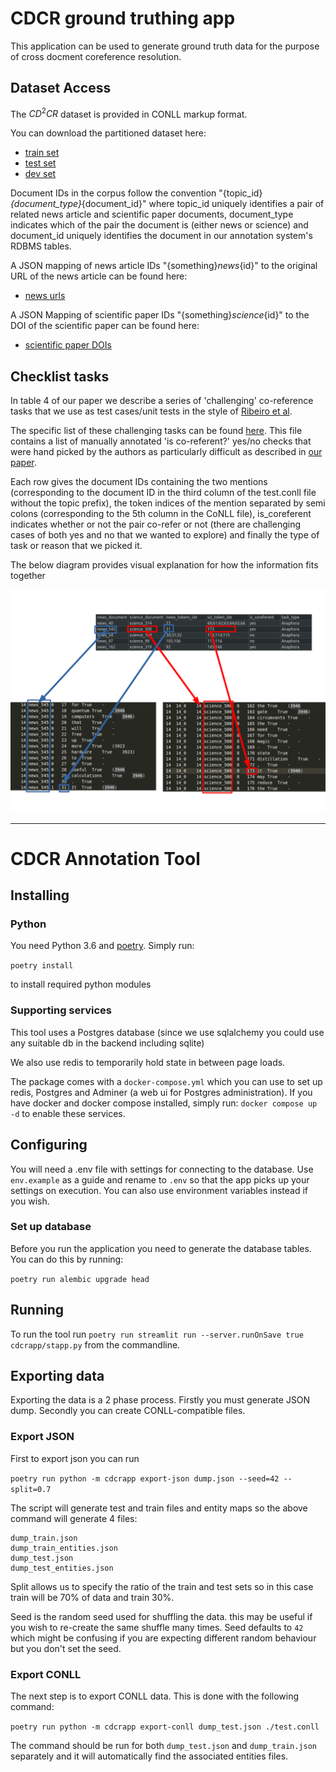 # CDCR ground truthing app

This application can be used to generate ground truth data for the purpose of cross docment coreference resolution.


## Dataset Access

The $CD^2CR$ dataset is provided in CONLL markup format. 

You can download the partitioned dataset here:

 * [train set](CDCR_Corpus/train.conll)
 * [test set](CDCR_Corpus/test.conll)
 * [dev set](CDCR_Corpus/dev.conll)

Document IDs in the corpus follow the convention "{topic_id}_{document_type}_{document_id}" where topic_id uniquely identifies a pair of related news article and scientific paper documents, document_type indicates which of the pair the document is (either news or science) and document_id uniquely identifies the document in our annotation system's RDBMS tables.

A JSON mapping of news article IDs "{something}_news_{id}" to the original URL of the news article can be found here:

 * [news urls](CDCR_Corpus/news_urls.json)

A JSON Mapping of scientific paper IDs "{something}_science_{id}" to the DOI of the scientific paper can be found here:

 * [scientific paper DOIs](CDCR_Corpus/sci_papers.json)

## Checklist tasks

In table 4 of our paper we describe a series of 'challenging' co-reference tasks that we use as test cases/unit tests in the style of [Ribeiro et al](https://www.aclweb.org/anthology/2020.acl-main.442/). 

The specific list of these challenging tasks can be found [here](CDCR_Corpus/checklist_conll_testset.csv). This file contains a list of manually annotated 'is co-referent?' yes/no checks that were hand picked by the authors as particularly difficult as described in [our paper](https://arxiv.org/abs/2101.12637).

Each row gives the document IDs containing the two mentions (corresponding to the document ID in the third column of the test.conll file without the topic prefix), the token indices of the mention separated by semi colons (corresponding to the 5th column in the CoNLL file), is_coreferent indicates whether or not the pair co-refer or not (there are challenging cases of both yes and no that we wanted to explore) and finally the type of task or reason that we picked it.

The below diagram provides visual explanation for how the information fits together

![diagram showing how the tables in the checklist csv correspond to the CoNLL file](assets/checklist_table.png)

**********************************


# CDCR Annotation Tool

## Installing


### Python

You need Python 3.6 and [poetry](https://python-poetry.org/). Simply run:

`poetry install` 

to install required python modules

### Supporting services

This tool uses a Postgres database (since we use sqlalchemy you could use any suitable db in the backend including sqlite)

We also use redis to temporarily hold state in between page loads.

The package comes with a `docker-compose.yml` which you can use to set up redis, Postgres and Adminer (a web ui for Postgres administration). If you have docker and docker compose installed, simply run: `docker compose up -d` to enable these services.


## Configuring

You will need a .env file with settings for connecting to the database. Use `env.example` as a guide and rename to `.env` so that the app picks up your settings on execution. You can also use environment variables instead if you wish.

### Set up database 

Before you run the application you need to generate the database tables. You can do this by running:

`poetry run alembic upgrade head`

## Running

To run the tool run `poetry run streamlit run --server.runOnSave true cdcrapp/stapp.py` from the commandline.

## Exporting data

Exporting the data is a 2 phase process. Firstly you must generate JSON dump. Secondly you can create CONLL-compatible files.


### Export JSON
First to export json you can run

`poetry run python -m cdcrapp export-json dump.json --seed=42 --split=0.7`

The script will generate test and train files and entity maps so the above command will generate 4 files:

```
dump_train.json
dump_train_entities.json
dump_test.json
dump_test_entities.json
```

Split allows us to specify the ratio of the train and test sets so in this case train will be 70% of data and train 30%.

Seed is the random seed used for shuffling the data. this may be useful if you wish to re-create the same shuffle many times. Seed defaults to `42` which might be confusing if you are expecting different random behaviour but you don't set the seed.

### Export CONLL

The next step is to export CONLL data. This is done with the following command:

`poetry run python -m cdcrapp export-conll dump_test.json ./test.conll`

The command should be run for both `dump_test.json` and `dump_train.json` separately and it will automatically find the associated entities files.